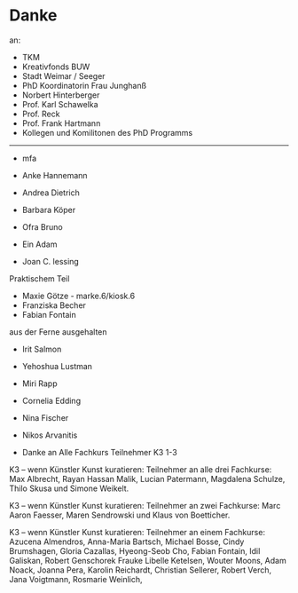 # Danke

an:

* TKM
* Kreativfonds BUW
* Stadt Weimar / Seeger
* PhD Koordinatorin Frau Junghanß
* Norbert Hinterberger
* Prof. Karl Schawelka
* Prof. Reck
* Prof. Frank Hartmann
* Kollegen und Komilitonen des PhD Programms

---
* mfa

* Anke Hannemann
* Andrea Dietrich
* Barbara Köper
* Ofra Bruno
* Ein Adam
* Joan C. lessing

Praktischem Teil
* Maxie Götze -  marke.6/kiosk.6
* Franziska Becher
* Fabian Fontain 

aus der Ferne ausgehalten
* Irit Salmon
* Yehoshua Lustman
* Miri Rapp
* Cornelia Edding
* Nina Fischer
* Nikos Arvanitis


* Danke an Alle Fachkurs Teilnehmer K3 1-3

K3 – wenn Künstler Kunst kuratieren: Teilnehmer an alle drei Fachkurse:
Max Albrecht, Rayan Hassan Malik, Lucian Patermann, Magdalena Schulze, Thilo Skusa und Simone Weikelt.

K3 – wenn Künstler Kunst kuratieren: Teilnehmer an zwei Fachkurse:
Marc Aaron Faesser, Maren Sendrowski und Klaus von Boetticher.

K3 – wenn Künstler Kunst kuratieren: Teilnehmer an einem Fachkurse:
Azucena Almendros, Anna-Maria Bartsch, Michael Bosse, Cindy Brumshagen, Gloria Cazallas, Hyeong-Seob Cho, 
Fabian Fontain, Idil Galiskan, Robert Genschorek Frauke Libelle Ketelsen, Wouter Moons, Adam Noack,
Joanna Pera, Karolin Reichardt, Christian Sellerer, Robert Verch, Jana Voigtmann, Rosmarie Weinlich,



 


 

 

 



